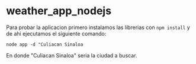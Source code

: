 # weather_app_nodejs

Para probar la aplicacion primero instalamos las librerias con ```npm install``` y de ahi ejecutamos el siguiente comando:

```node app -d "Culiacan Sinaloa```

En donde "Culiacan Sinaloa" seria la ciudad a buscar.
